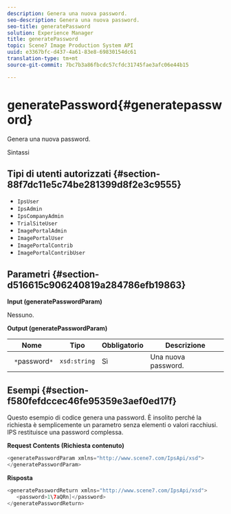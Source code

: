 ```yaml
---
description: Genera una nuova password.
seo-description: Genera una nuova password.
seo-title: generatePassword
solution: Experience Manager
title: generatePassword
topic: Scene7 Image Production System API
uuid: e3367bfc-d437-4a61-83e8-69830154dc61
translation-type: tm+mt
source-git-commit: 7bc7b3a86fbcdc57cfdc31745fae3afc06e44b15

---
```



# generatePassword{#generatepassword}

Genera una nuova password.

Sintassi

## Tipi di utenti autorizzati {#section-88f7dc11e5c74be281399d8f2e3c9555}

* `IpsUser`
* `IpsAdmin`
* `IpsCompanyAdmin`
* `TrialSiteUser`
* `ImagePortalAdmin`
* `ImagePortalUser`
* `ImagePortalContrib`
* `ImagePortalContribUser`

## Parametri {#section-d516615c906240819a284786efb19863}

**Input (generatePasswordParam)**

Nessuno.

**Output (generatePasswordParam)**

| Nome | Tipo | Obbligatorio | Descrizione |
|---|---|---|---|
| ` *`password`*` | `xsd:string` | Sì | Una nuova password. |

## Esempi {#section-f580fefdccec46fe95359e3aef0ed17f}

Questo esempio di codice genera una password. È insolito perché la richiesta è semplicemente un parametro senza elementi o valori racchiusi. IPS restituisce una password complessa.

**Request Contents (Richiesta contenuto)**

```java
<generatePasswordParam xmlns="http://www.scene7.com/IpsApi/xsd">
</generatePasswordParam>
```

**Risposta**

```java
<generatePasswordReturn xmlns="http://www.scene7.com/IpsApi/xsd">
   <password>1\7aQRn]</password>
</generatePasswordReturn>
```

